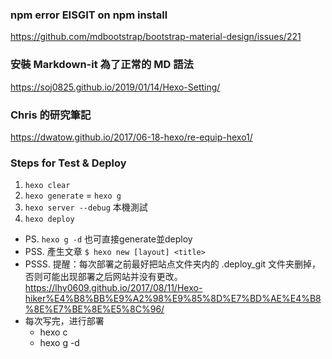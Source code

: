 ### npm error EISGIT on npm install
https://github.com/mdbootstrap/bootstrap-material-design/issues/221

### 安裝 Markdown-it 為了正常的 MD 語法
https://soj0825.github.io/2019/01/14/Hexo-Setting/

### Chris 的研究筆記
https://dwatow.github.io/2017/06-18-hexo/re-equip-hexo1/

### Steps for Test & Deploy
1. `hexo clear`
2. `hexo generate` = `hexo g`
3. `hexo server --debug` 本機測試
4. `hexo deploy`
- PS. `hexo g -d` 也可直接generate並deploy
- PSS. 產生文章 `$ hexo new [layout] <title>`        
- PSSS. 提醒：每次部署之前最好把站点文件夹内的 .deploy_git 文件夹删掉，否则可能出现部署之后网站并没有更改。
    https://lhy0609.github.io/2017/08/11/Hexo-hiker%E4%B8%BB%E9%A2%98%E9%85%8D%E7%BD%AE%E4%B8%8E%E7%BE%8E%E5%8C%96/
- 每次写完，进行部署
    - hexo c
    - hexo g -d